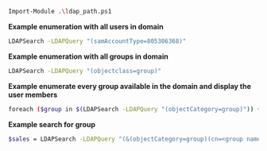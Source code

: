 ```sh
Import-Module .\ldap_path.ps1
```
**Example enumeration with all users in domain**
```sh
LDAPSearch -LDAPQuery "(samAccountType=805306368)"
```
**Example enumeration with all groups in domain**
```sh
LDAPSearch -LDAPQuery "(objectclass=group)"
```
**Example enumerate every group available in the domain and display the user members**
```sh
foreach ($group in $(LDAPSearch -LDAPQuery "(objectCategory=group)")) {$group.properties | select {$_.cn}, {$_.member}}
```
**Example search for group**
```sh
$sales = LDAPSearch -LDAPQuery "(&(objectCategory=group)(cn=<group name>))"
```
